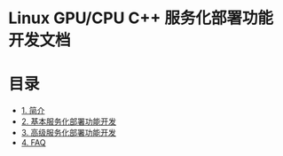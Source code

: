 # Linux GPU/CPU C++ 服务化部署功能开发文档

# 目录

- [1. 简介](#1---)
- [2. 基本服务化部署功能开发](#2---)
- [3. 高级服务化部署功能开发](#3---)
- [4. FAQ](#4---)
